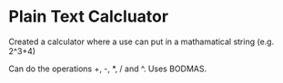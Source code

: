 # Plain Text Calcluator
 Created a calculator where a use can put in a mathamatical string (e.g. 2^3+4)

Can do the operations +, -, *, / and ^. Uses BODMAS.